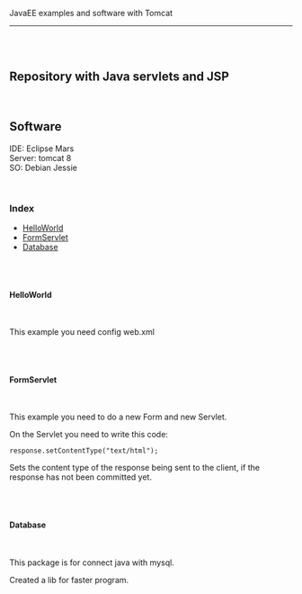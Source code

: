 JavaEE examples and software with Tomcat
<hr>
<br><br>
<h2>Repository with Java servlets and JSP</h2>
<br>
<h2>Software</h2>

IDE: Eclipse Mars<br>
Server: tomcat 8<br>
SO: Debian Jessie<br>

<br>

<h3>Index</h3>
<ul>
	<li><a href=#HelloWorld>HelloWorld</a></li>
	<li><a href=#FormServlet>FormServlet</a></li>
	<li><a href=#Database>Database</a></li>
</ul>


<br><br>

<h4 id="HelloWorld">HelloWorld</h4>
<br>
<p>This example you need config web.xml </p>
<br><br>

<h4 id="FormServlet">FormServlet</h4>
<br>
<p>This example you need to do a new Form and new Servlet.</p>
<p>On the Servlet you need to write this code:</p>
<code>response.setContentType("text/html");</code>
<p>Sets the content type of the response being sent to the client, 
	if the response has not been committed yet.</p>
<br><br>

<h4 id="Database">Database</h4>
<br>
<p>This package is for connect java with mysql.</p>
<p>Created a lib for faster program.</p>
<br><br>




